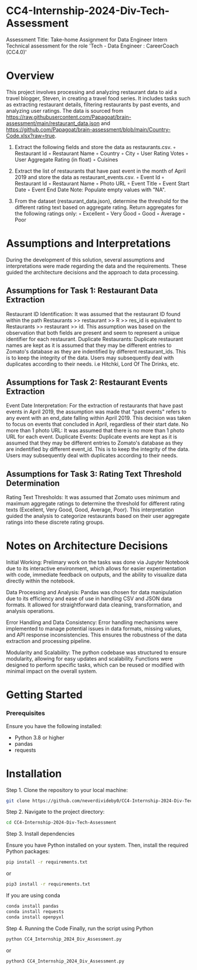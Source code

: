 # CC4-Internship-2024-Div-Tech-Assessment
Assessment Title: Take-home Assignment for Data Engineer Intern
Technical assessment for the role 'Tech - Data Engineer : CareerCoach (CC4.0)'

# Overview

This project involves processing and analyzing restaurant data to aid a travel blogger, Steven, in creating a travel food series. It includes tasks such as extracting restaurant details, filtering restaurants by past events, and analyzing user ratings. The data is sourced from https://raw.githubusercontent.com/Papagoat/brain-assessment/main/restaurant_data.json and https://github.com/Papagoat/brain-assessment/blob/main/Country-Code.xlsx?raw=true.

1. 	Extract the following fields and store the data as restaurants.csv.
◦   	Restaurant Id
◦   	Restaurant Name
◦   	Country
◦   	City
◦   	User Rating Votes
◦   	User Aggregate Rating (in float)
◦   	Cuisines

2. 	Extract the list of restaurants that have past event in the month of April 2019 and store the data as restaurant_events.csv.
◦   	Event Id
◦   	Restaurant Id
◦   	Restaurant Name
◦   	Photo URL
◦   	Event Title
◦   	Event Start Date
◦   	Event End Date
Note: Populate empty values with "NA".

3. 	From the dataset (restaurant_data.json), determine the threshold for the different rating text based on aggregate rating. Return aggregates for the following ratings only:
◦   	Excellent
◦   	Very Good
◦   	Good
◦   	Average
◦   	Poor

# Assumptions and Interpretations

During the development of this solution, several assumptions and interpretations were made regarding the data and the requirements. These guided the architecture decisions and the approach to data processing.

## Assumptions for Task 1: Restaurant Data Extraction
Restaurant ID Identification: It was assumed that the restaurant ID found within the path Restaurants >> restaurant >> R >> res_id is equivalent to Restaurants >> restaurant >> id. This assumption was based on the observation that both fields are present and seem to represent a unique identifier for each restaurant.
Duplicate Restaurants: Duplicate restaurant names are kept as it is assumed that they may be different entries to Zomato's database as they are indentified by different restaurant_ids. This is to keep the integrity of the data. Users may subsequently deal with duplicates according to their needs. i.e Hitchki, Lord Of The Drinks, etc.

## Assumptions for Task 2: Restaurant Events Extraction
Event Date Interpretation: For the extraction of restaurants that have past events in April 2019, the assumption was made that "past events" refers to any event with an end_date falling within April 2019. This decision was taken to focus on events that concluded in April, regardless of their start date.
No more than 1 photo URL: It was assumed that there is no more than 1 photo URL for each event.
Duplicate Events: Duplicate events are kept as it is assumed that they may be different entries to Zomato's database as they are indentified by different event_id. This is to keep the integrity of the data. Users may subsequently deal with duplicates according to their needs.


## Assumptions for Task 3: Rating Text Threshold Determination
Rating Text Thresholds: It was assumed that Zomato uses minimum and maximum aggregate ratings to determine the threshold for different rating texts (Excellent, Very Good, Good, Average, Poor). This interpretation guided the analysis to categorize restaurants based on their user aggregate ratings into these discrete rating groups.

# Notes on Architecture Decisions
Initial Working: Prelimary work on the tasks was done via Jupyter Notebook due to its interactive environment, which allows for easier experimentation with code, immediate feedback on outputs, and the ability to visualize data directly within the notebook.

Data Processing and Analysis: Pandas was chosen for data manipulation due to its efficiency and ease of use in handling CSV and JSON data formats. It allowed for straightforward data cleaning, transformation, and analysis operations.

Error Handling and Data Consistency: Error handling mechanisms were implemented to manage potential issues in data formats, missing values, and API response inconsistencies. This ensures the robustness of the data extraction and processing pipeline.

Modularity and Scalability: The python codebase was structured to ensure modularity, allowing for easy updates and scalability. Functions were designed to perform specific tasks, which can be reused or modified with minimal impact on the overall system.


# Getting Started

### Prerequisites
Ensure you have the following installed:
- Python 3.8 or higher
- pandas
- requests

# Installation
Step 1. Clone the repository to your local machine:
```bash
git clone https://github.com/neverdivideby0/CC4-Internship-2024-Div-Tech-Assessment.git
```
Step 2. Navigate to the project directory:
```bash
cd CC4-Internship-2024-Div-Tech-Assessment
```

Step 3. Install dependencies

Ensure you have Python installed on your system.
Then, install the required Python packages:
```bash
pip install -r requirements.txt
```
or
```bash
pip3 install -r requirements.txt
```
If you are using conda
```bash
conda install pandas
conda install requests
conda install openpyxl
```

Step 4. Running the Code
Finally, run the script using Python
```bash
python CC4_Internship_2024_Div_Assessment.py
```
or
```bash
python3 CC4_Internship_2024_Div_Assessment.py
```

